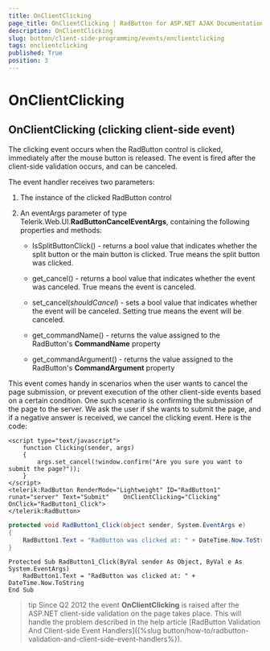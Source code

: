 ```yaml
---
title: OnClientClicking
page_title: OnClientClicking | RadButton for ASP.NET AJAX Documentation
description: OnClientClicking
slug: button/client-side-programming/events/onclientclicking
tags: onclientclicking
published: True
position: 3
---
```


# OnClientClicking

## OnClientClicking (clicking client-side event)

The clicking event occurs when the RadButton control is clicked, immediately after the mouse button is released. The event is fired after the client-side validation occurs, and can be canceled.

The event handler receives two parameters:

1. The instance of the clicked RadButton control

1. An eventArgs parameter of type Telerik.Web.UI.**RadButtonCancelEventArgs**, containing the following properties and methods:

	* IsSplitButtonClick() - returns a bool value that indicates whether the split button or the main button is clicked. True means the split button was clicked.

	* get_cancel() - returns a bool value that indicates whether the event was canceled. True means the event is canceled.

	* set_cancel(*shouldCancel*) - sets a bool value that indicates whether the event will be canceled. Setting true means the event will be canceled.

	* get_commandName() - returns the value assigned to the RadButton's **CommandName** property

	* get_commandArgument() - returns the value assigned to the RadButton's **CommandArgument** property

This event comes handy in scenarios when the user wants to cancel the page submission, or prevent execution of the other client-side events based on a certain condition. One such scenario is confirming the submission of the page to the server. We ask the user if she wants to submit the page, and if a negative answer is received, we cancel the clicking event. Here is the code:

````ASP.NET
<script type="text/javascript">
	function Clicking(sender, args)
	{
		args.set_cancel(!window.confirm("Are you sure you want to submit the page?"));
	}
</script>
<telerik:RadButton RenderMode="Lightweight" ID="RadButton1" runat="server" Text="Submit"	OnClientClicking="Clicking" OnClick="RadButton1_Click">
</telerik:RadButton>
````

````C#
protected void RadButton1_Click(object sender, System.EventArgs e)
{
	RadButton1.Text = "RadButton was clicked at: " + DateTime.Now.ToString();
}
````
````VB
Protected Sub RadButton1_Click(ByVal sender As Object, ByVal e As System.EventArgs)
	RadButton1.Text = "RadButton was clicked at: " + DateTime.Now.ToString
End Sub
````


>tip Since Q2 2012 the event **OnClientClicking** is raised after the ASP.NET client-side validation on the page takes place. This will handle the problem described in the help article [RadButton Validation And Client-side Event Handlers]({%slug button/how-to/radbutton-validation-and-client-side-event-handlers%}).


